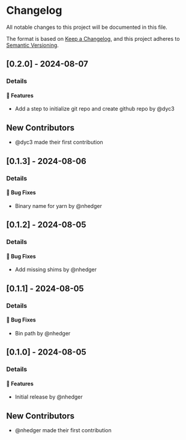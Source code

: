 # Changelog

All notable changes to this project will be documented in this file.

The format is based on [Keep a Changelog](https://keepachangelog.com/en/1.0.0/),
and this project adheres to [Semantic Versioning](https://semver.org/spec/v2.0.0.html).

## [0.2.0] - 2024-08-07
### Details
#### <!-- 0 -->🚀  Features
- Add a step to initialize git repo and create github repo by @dyc3

## New Contributors
* @dyc3 made their first contribution
## [0.1.3] - 2024-08-06
### Details
#### <!-- 1 -->🐛 Bug Fixes
- Binary name for yarn by @nhedger

## [0.1.2] - 2024-08-05
### Details
#### <!-- 1 -->🐛 Bug Fixes
- Add missing shims by @nhedger

## [0.1.1] - 2024-08-05
### Details
#### <!-- 1 -->🐛 Bug Fixes
- Bin path by @nhedger

## [0.1.0] - 2024-08-05
### Details
#### <!-- 0 -->🚀  Features
- Initial release by @nhedger

## New Contributors
* @nhedger made their first contribution
